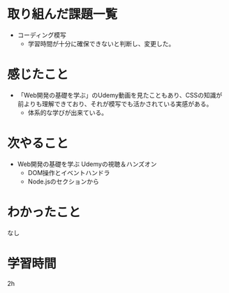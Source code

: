 # 取り組んだ課題一覧
- コーディング模写
    - 学習時間が十分に確保できないと判断し、変更した。

# 感じたこと
- 「Web開発の基礎を学ぶ」のUdemy動画を見たこともあり、CSSの知識が前よりも理解できており、それが模写でも活かされている実感がある。
    - 体系的な学びが出来ている。

# 次やること
- Web開発の基礎を学ぶ Udemyの視聴＆ハンズオン
　
    - DOM操作とイベントハンドラ
    - Node.jsのセクションから

# わかったこと
なし

# 学習時間
 2h